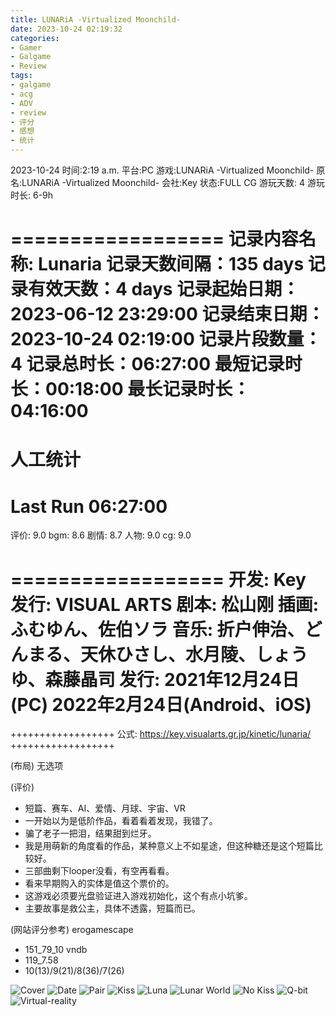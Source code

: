 ```yaml
---
title: LUNARiA -Virtualized Moonchild-
date: 2023-10-24 02:19:32
categories:
- Gamer
- Galgame
- Review
tags:
- galgame
- acg
- ADV
- review
- 评分
- 感想
- 统计
---
```


2023-10-24
时间:2:19 a.m.
平台:PC
游戏:LUNARiA -Virtualized Moonchild-
原名:LUNARiA -Virtualized Moonchild-
会社:Key
状态:FULL CG
游玩天数: 4
游玩时长: 6-9h

==================
记录内容名称: Lunaria
记录天数间隔：135 days
记录有效天数：4 days
记录起始日期：2023-06-12 23:29:00
记录结束日期：2023-10-24 02:19:00
记录片段数量：4
记录总时长：06:27:00
最短记录时长：00:18:00
最长记录时长：04:16:00
=======================
人工统计
=======================
Last Run    06:27:00
==================

评价: 9.0
bgm: 8.6
剧情: 8.7
人物: 9.0
cg: 9.0

==================
开发: Key
发行: VISUAL ARTS
剧本: 松山刚
插画: ふむゆん、佐伯ソラ
音乐: 折户伸治、どんまる、天休ひさし、水月陵、しょうゆ、森藤晶司
发行: 
    2021年12月24日(PC)
    2022年2月24日(Android、iOS)
==================

++++++++++++++++++
公式: https://key.visualarts.gr.jp/kinetic/lunaria/
++++++++++++++++++

(布局)
无选项

(评价)
- 短篇、赛车、AI、爱情、月球、宇宙、VR
- 一开始以为是低阶作品，看着看着发现，我错了。
- 骗了老子一把泪，结果甜到烂牙。
- 我是用萌新的角度看的作品，某种意义上不如星途，但这种糖还是这个短篇比较好。
- 三部曲剩下looper没看，有空再看看。
- 看来早期购入的实体是值这个票价的。
- 这游戏必须要光盘验证进入游戏初始化，这个有点小坑爹。
- 主要故事是救公主，具体不透露，短篇而已。

(网站评分参考)
erogamescape
- 151_79_10
vndb
- 119_7.58
- 10(13)/9(21)/8(36)/7(26)

![Cover](https://pic.imgdb.cn/item/653baa70c458853aef223e10.pngs)
![Date](https://pic.imgdb.cn/item/653baa71c458853aef224319.png)
![Pair](https://pic.imgdb.cn/item/653baab2c458853aef234274.png)
![Kiss](https://pic.imgdb.cn/item/653baab4c458853aef23488f.png)
![Luna](https://pic.imgdb.cn/item/653baab5c458853aef234ee8.png)
![Lunar World](https://pic.imgdb.cn/item/653baab7c458853aef2352fd.png)
![No Kiss](https://pic.imgdb.cn/item/653baab8c458853aef23580f.png)
![Q-bit](https://pic.imgdb.cn/item/653baad8c458853aef23da84.png)
![Virtual-reality](https://pic.imgdb.cn/item/653baa73c458853aef224711.png)